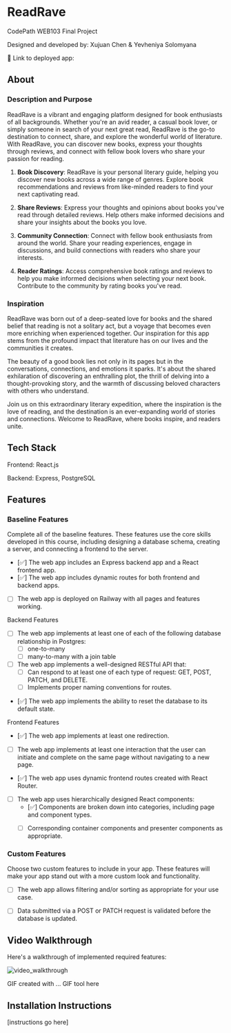 # ReadRave

CodePath WEB103 Final Project

Designed and developed by: Xujuan Chen & Yevheniya Solomyana

🔗 Link to deployed app:

## About

### Description and Purpose

ReadRave is a vibrant and engaging platform designed for book enthusiasts of all backgrounds. Whether you're an avid reader, a casual book lover, or simply someone in search of your next great read, ReadRave is the go-to destination to connect, share, and explore the wonderful world of literature. With ReadRave, you can discover new books, express your thoughts through reviews, and connect with fellow book lovers who share your passion for reading.

1. **Book Discovery**: ReadRave is your personal literary guide, helping you discover new books across a wide range of genres. Explore book recommendations and reviews from like-minded readers to find your next captivating read.

2. **Share Reviews**: Express your thoughts and opinions about books you've read through detailed reviews. Help others make informed decisions and share your insights about the books you love.

3. **Community Connection**: Connect with fellow book enthusiasts from around the world. Share your reading experiences, engage in discussions, and build connections with readers who share your interests.

4. **Reader Ratings**: Access comprehensive book ratings and reviews to help you make informed decisions when selecting your next book. Contribute to the community by rating books you've read.

### Inspiration

ReadRave was born out of a deep-seated love for books and the shared belief that reading is not a solitary act, but a voyage that becomes even more enriching when experienced together. Our inspiration for this app stems from the profound impact that literature has on our lives and the communities it creates.

The beauty of a good book lies not only in its pages but in the conversations, connections, and emotions it sparks. It's about the shared exhilaration of discovering an enthralling plot, the thrill of delving into a thought-provoking story, and the warmth of discussing beloved characters with others who understand.

Join us on this extraordinary literary expedition, where the inspiration is the love of reading, and the destination is an ever-expanding world of stories and connections. Welcome to ReadRave, where books inspire, and readers unite.

## Tech Stack

Frontend: React.js

Backend: Express, PostgreSQL

## Features

### Baseline Features 
Complete all of the baseline features. These features use the core skills developed in this course, including designing a database schema, creating a server, and connecting a frontend to the server.

- [✅] The web app includes an Express backend app and a React frontend app. 
- [✅] The web app includes dynamic routes for both frontend and backend apps. 
- [ ] The web app is deployed on Railway with all pages and features working.

Backend Features

- [ ] The web app implements at least one of each of the following database relationship in Postgres:
    - [ ] one-to-many 
    - [ ] many-to-many with a join table 
- [ ] The web app implements a well-designed RESTful API that:
    - [ ] Can respond to at least one of each type of request: GET, POST, PATCH, and DELETE.
    - [ ] Implements proper naming conventions for routes.
- [✅] The web app implements the ability to reset the database to its default state. 


Frontend Features

- [✅] The web app implements at least one redirection. 
- [ ] The web app implements at least one interaction that the user can initiate and complete on the same page without navigating to a new page.
- [✅] The web app uses dynamic frontend routes created with React Router. 
- [ ] The web app uses hierarchically designed React components:
    - [✅] Components are broken down into categories, including page and component types. 
    - [ ] Corresponding container components and presenter components as appropriate.


### Custom Features

Choose two custom features to include in your app. These features will make your app stand out with a more custom look and functionality.

- [ ] The web app allows filtering and/or sorting as appropriate for your use case.
- [ ] Data submitted via a POST or PATCH request is validated before the database is updated.


## Video Walkthrough

Here's a walkthrough of implemented required features:

![video_walkthrough](https://github.com/XujuanChen/web103_finalproject/assets/72937387/dc037daa-d615-4c2a-840e-290e18616262)


<!-- Replace this with whatever GIF tool you used! -->
GIF created with ...  GIF tool here
<!-- Recommended tools:
[Kap](https://getkap.co/) for macOS
[ScreenToGif](https://www.screentogif.com/) for Windows
[peek](https://github.com/phw/peek) for Linux. -->


## Installation Instructions

[instructions go here]
